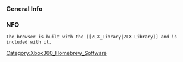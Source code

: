 ### General Info

### NFO

    The browser is built with the [[ZLX_Library|ZLX Library]] and is included with it.

[Category:Xbox360_Homebrew_Software‏](Category_Xbox360_Homebrew_Software.md‏ "wikilink")
